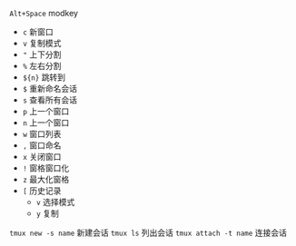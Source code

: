 `Alt+Space` modkey
+ `c` 新窗口
+ `v` 复制模式
+ `"` 上下分割
+ `%` 左右分割
+ `${n}` 跳转到
+ `$` 重新命名会话
+ `s` 查看所有会话
+ `p` 上一个窗口
+ `n` 上一个窗口
+ `w` 窗口列表
+ `,` 窗口命名
+ `x` 关闭窗口
+ `!` 窗格窗口化
+ `z` 最大化窗格
+ `[` 历史记录
	+ `v` 选择模式
	+ `y` 复制


`tmux new -s name` 新建会话
`tmux ls` 列出会话
`tmux attach -t name` 连接会话
